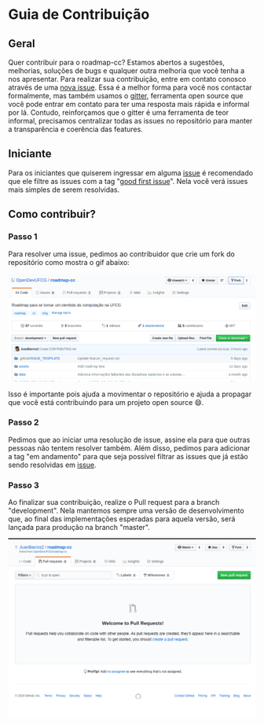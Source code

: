 # Guia de Contribuição

## Geral

Quer contribuir para o roadmap-cc? Estamos abertos a sugestões, melhorias,
soluções de bugs e qualquer outra melhoria que você tenha a nos apresentar.
Para realizar sua contribuição, entre em contato conosco através de uma
[nova issue]. Essa é a melhor forma para você nos contactar formalmente, 
mas também usamos o [gitter], ferramenta open source que você pode entrar
em contato para ter uma resposta mais rápida e informal por lá. Contudo, 
reinforçamos que o gitter é uma ferramenta de teor informal, precisamos 
centralizar todas as issues no repositório para manter a transparência
e coerência das features.

## Iniciante

Para os iniciantes que quiserem ingressar em alguma [issue] é recomendado 
que ele filtre as issues com a tag "[good first issue]". Nela você verá 
issues mais simples de serem resolvidas. 

## Como contribuir?

### Passo 1

Para resolver uma issue, pedimos ao contribuidor que crie um fork do 
repositório como mostra o gif abaixo:

![fork]

Isso é importante pois ajuda a movimentar o repositório e ajuda a propagar
que você está contribuindo para um projeto open source :smile:. 

### Passo 2

Pedimos que ao iniciar uma resolução de issue, assine ela para que outras
pessoas não tentem resolver também. Além disso, pedimos para adicionar a 
tag "em andamento" para que seja possível filtrar as issues que já estão
sendo resolvidas em [issue]. 

### Passo 3

Ao finalizar sua contribuição, realize o Pull request para a branch "development".
Nela mantemos sempre uma versão de desenvolvimento que, ao final das implementações
esperadas para aquela versão, será lançada para produção na branch "master".

![pr]

[nova issue]: https://github.com/OpenDevUFCG/roadmap-cc/issues/new/choose
[gitter]: https://gitter.im/OpenDevUFCG/roadmap-cc
[issue]: https://github.com/OpenDevUFCG/roadmap-cc/issues
[good first issue]: https://github.com/OpenDevUFCG/roadmap-cc/issues?q=is%3Aopen+is%3Aissue+label%3A%22%5C%22good+first+issue%5C%22%22
[fork]: .github/GIFS/fork.gif
[pr]: .github/GIFS/pr.gif
